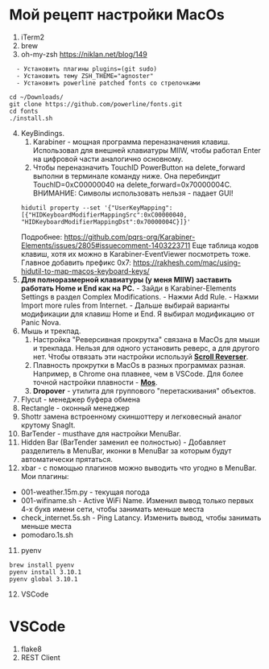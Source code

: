 # Мой рецепт настройки MacOs
1. iTerm2
2. brew
3. oh-my-zsh https://niklan.net/blog/149
```
  - Установить плагины plugins=(git sudo)
  - Установить тему ZSH_THEME="agnoster"
  - Установить powerline patched fonts со стрелочками

cd ~/Downloads/
git clone https://github.com/powerline/fonts.git
cd fonts
./install.sh
```
4. KeyBindings.
	1. Karabiner - мощная программа переназначения клавиш. Использовал для внешней клавиатуры MIIW, чтобы работал Enter на цифровой части аналогично основному.
	2. Чтобы переназначить TouchID PowerButton на delete_forward выполни в терминале команду ниже. Она перебиндит TouchID=0xC00000040 на delete_forward=0x70000004C. ВНИМАНИЕ: Символы использовать нельзя - падает GUI!   
	```
	hidutil property --set '{"UserKeyMapping":[{"HIDKeyboardModifierMappingSrc":0xC00000040, "HIDKeyboardModifierMappingDst":0x70000004C}]}'
	```
	Подробнее: https://github.com/pqrs-org/Karabiner-Elements/issues/2805#issuecomment-1403223711
	Еще таблица кодов клавиш, хотя их можно в Karabiner-EventViewer посмотреть тоже. Главное добавить префикс 0x7: https://rakhesh.com/mac/using-hidutil-to-map-macos-keyboard-keys/ 
  3. **Для полноразмерной клавиатуры (у меня MIIW) заставить работать Home и End как на PC.** 
    - Зайди в Karabiner-Elements Settings в раздел Complex Modifications.
    - Нажми Add Rule.
    - Нажми Import more rules from Internet.
    - Дальше выбирай варианты модификации для клавиш Home и End. Я выбирал модификацию от Panic Nova.
5. Мышь и трекпад. 
    1. Настройка "Реверсивная прокрутка" связана в MacOs для мыши и трекпада. Нельзя для одного установить реверс, а для другого нет. Чтобы отвязать эти настройки используй **[Scroll Reverser](https://pilotmoon.com/scrollreverser/)**. 
    2. Плавность прокрутки в MacOs в разных программах разная. Например, в Chrome она плавнее, чем в VSCode. Для более точной настройки плавности - **[Mos](https://mos.caldis.me/)**.
    3. **Dropover** - утилита для группового "перетаскивания" объектов.
5. Flycut - менеджер буфера обмена
6. Rectangle - оконный менеджер
7. Shottr замена встроенному скиншоттеру и легковесный аналог крутому SnagIt.
8. BarTender - musthave для настройки MenuBar.
9. Hidden Bar (BarTender заменил ее полностью) - Добавляет разделитель в MenuBar, иконки в MenuBar за которым будут автоматически прятаться.
10. xbar - с помощью плагинов можно выводить что угодно в MenuBar. Мои плагины:
  - 001-weather.15m.py - текущая погода
  - 001-wifiname.sh - Active WiFi Name. Изменил вывод только первых 4-х букв имени сети, чтобы занимать меньше места
  - check_internet.5s.sh - Ping Latancy. Изменить вывод, чтобы занимать меньше места
  - pomodaro.1s.sh
   
  
11. pyenv
```
brew install pyenv
pyenv install 3.10.1
pyenv global 3.10.1
```
12. VSCode


# VSCode

1. flake8
1. REST Client
